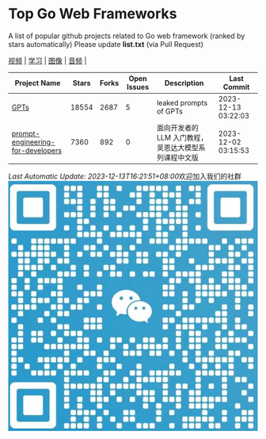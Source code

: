 # Top Go Web Frameworks
A list of popular github projects related to Go web framework (ranked by stars automatically)
Please update **list.txt** (via Pull Request)

<a href="./README.md">视频</a> | <a href="./READMElearn.md">学习</a> |   <a href="./READMEpicture.md">图像</a> |   <a href="./READMEaudio.md">音频</a> | 

| Project Name | Stars | Forks | Open Issues | Description | Last Commit |
| ------------ | ----- | ----- | ----------- | ----------- | ----------- |
| [GPTs](https://github.com/linexjlin/GPTs) | 18554 | 2687 | 5 | leaked prompts of GPTs | 2023-12-13 03:22:03 |
| [prompt-engineering-for-developers](https://github.com/datawhalechina/prompt-engineering-for-developers) | 7360 | 892 | 0 | 面向开发者的 LLM 入门教程，吴恩达大模型系列课程中文版 | 2023-12-02 03:15:53 |

*Last Automatic Update: 2023-12-13T16:21:51+08:00*欢迎加入我们的社群 ![](https://raw.githubusercontent.com/mouuii/picture/master/weichat.jpg) 